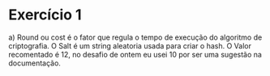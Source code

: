 # Exercício 1

a) Round ou cost é o fator que regula o tempo de execução do algoritmo de criptografia. O Salt é um string aleatoria usada para criar o hash. O Valor recomentado é 12, no desafio de ontem eu usei 10 por ser uma sugestão na documentação.
